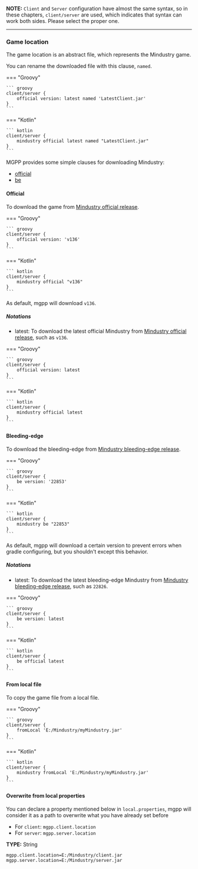**NOTE:** `Client` and `Server` configuration have almost the same syntax,
so in these chapters, `client/server` are used, which indicates that syntax can work both sides.
Please select the proper one.

___

### Game location

The game location is an abstract file, which represents the Mindustry game.

You can rename the downloaded file with this clause, `named`.

=== "Groovy"

    ``` groovy
    client/server {
        official version: latest named 'LatestClient.jar'
    }
    ```

=== "Kotlin"

    ``` kotlin
    client/server {
        mindustry official latest named "LatestClient.jar"
    }
    ```

MGPP provides some simple clauses for downloading Mindustry:
- [official](#official)
- [be](#bleeding-edge)

#### Official

To download the game from [Mindustry official release](https://github.com/Anuken/Mindustry/releases).  

=== "Groovy"

    ``` groovy
    client/server {
        official version: 'v136'
    }
    ```

=== "Kotlin"

    ``` kotlin
    client/server {
        mindustry official "v136"
    }
    ```

As default, mgpp will download `v136`.

##### Notations
- latest: To download the latest official Mindustry from [Mindustry official release](https://github.com/Anuken/Mindustry/releases), such as `v136`.

=== "Groovy"

    ``` groovy
    client/server {
        official version: latest
    }
    ```

=== "Kotlin"

    ``` kotlin
    client/server {
        mindustry official latest
    }
    ```

#### Bleeding-edge

To download the bleeding-edge from [Mindustry bleeding-edge release](https://github.com/Anuken/MindustryBuilds/releases).  

=== "Groovy"

    ``` groovy
    client/server {
        be version: '22853'
    }
    ```

=== "Kotlin"

    ``` kotlin
    client/server {
        mindustry be "22853"
    }
    ```

As default, mgpp will download a certain version to prevent errors when gradle configuring,
but you shouldn't except this behavior.

##### Notations
- latest: To download the latest bleeding-edge Mindustry from [Mindustry bleeding-edge release](https://github.com/Anuken/MindustryBuilds/releases), such as `22826`.

=== "Groovy"

    ``` groovy
    client/server {
        be version: latest
    }
    ```

=== "Kotlin"

    ``` kotlin
    client/server {
        be official latest
    }
    ```

#### From local file
To copy the game file from a local file.

=== "Groovy"

    ``` groovy
    client/server {
        fromLocal 'E:/Mindustry/myMindustry.jar'
    }
    ```

=== "Kotlin"

    ``` kotlin
    client/server {
        mindustry fromLocal 'E:/Mindustry/myMindustry.jar'
    }
    ```

#### Overwrite from local properties

You can declare a property mentioned below in `local.properties`,
mgpp will consider it as a path to overwrite what you have already set before

- For `client`: `mgpp.client.location`
- For `server`: `mgpp.server.location`

**TYPE:** String

```properties
mgpp.client.location=E:/Mindustry/client.jar
mgpp.server.location=E:/Mindustry/server.jar
```
